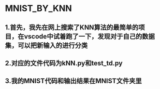 # **MNIST_BY_KNN**
## 1.首先，我先在网上搜索了KNN算法的最简单的项目，在vscode中试着跑了一下，发现对于自己的数据集，可以把新输入的进行分类  
## 2.对应的文件代码为kNN.py和test_td.py  
## 3.我的MNIST代码和输出结果在MNIST文件夹里

